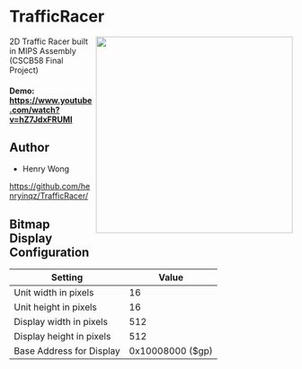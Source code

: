 # TrafficRacer
<img src=https://i.imgur.com/LD9FoBE.png align="right" style="height:350px;" >
2D Traffic Racer built in MIPS Assembly (CSCB58 Final Project)

#### Demo: https://www.youtube.com/watch?v=hZ7JdxFRUMI 

## Author
- Henry Wong

https://github.com/henryinqz/TrafficRacer/

## Bitmap Display Configuration
| Setting  | Value  |
|---|---|
| Unit width in pixels | 16 |
| Unit height in pixels | 16 |
| Display width in pixels |	512 |
| Display height in pixels | 512 |
| Base Address for Display | 0x10008000 ($gp) |
